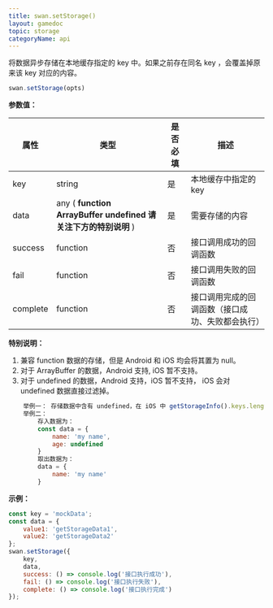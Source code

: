 ```yaml
---
title: swan.setStorage()
layout: gamedoc
topic: storage
categoryName: api
---
```


将数据异步存储在本地缓存指定的 key 中。如果之前存在同名 key ，会覆盖掉原来该 key 对应的内容。

```js
swan.setStorage(opts)
```

**参数值：**

|属性|类型|是否必填|描述|
|-|-|-|-|
|key|string|是|本地缓存中指定的 key|
|data|any ( **function** <span class="vsplit"></span> **ArrayBuffer**<span class="vsplit"></span> **undefined 请关注下方的特别说明** )|是|需要存储的内容|
|success|function|否|接口调用成功的回调函数|
|fail|function|否|接口调用失败的回调函数|
|complete|function|否|接口调用完成的回调函数（接口成功、失败都会执行）|

**特别说明：**
1. 兼容 function 数据的存储，但是 Android 和 iOS 均会将其置为 null。
2. 对于 ArrayBuffer 的数据，Android 支持, iOS 暂不支持。
3. 对于 undefined 的数据，Android 支持，iOS 暂不支持， iOS 会对 undefined 数据直接过滤掉。

```javascript
    举例一： 存储数据中含有 undefined，在 iOS 中 getStorageInfo().keys.length 不包含 undefined 数据长度。
    举例二：
        存入数据为：
        const data = {
            name: 'my name',
            age: undefined
        }
        取出数据为：
        data = {
            name: 'my name'
        }
```

**示例：**

```js
const key = 'mockData';
const data = {
    value1: 'getStorageData1',
    value2: 'getStorageData2'
};
swan.setStorage({
    key,
    data,
    success: () => console.log('接口执行成功'),
    fail: () => console.log('接口执行失败'),
    complete: () => console.log('接口执行完成')
});
```